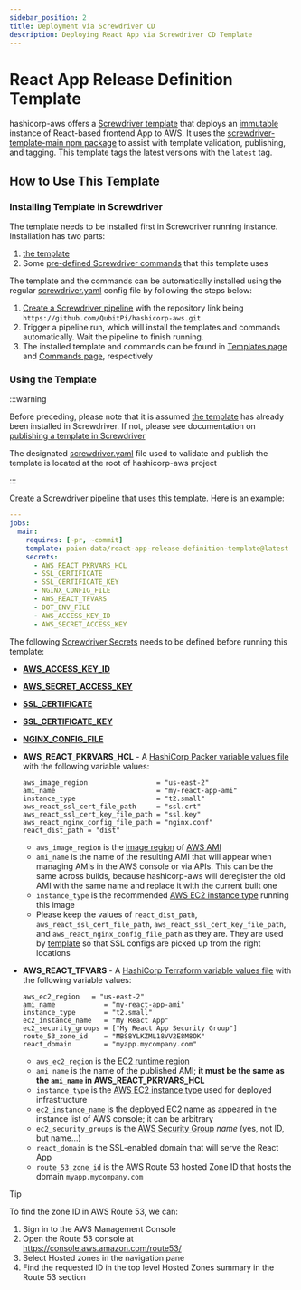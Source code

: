 ```yaml
---
sidebar_position: 2
title: Deployment via Screwdriver CD
description: Deploying React App via Screwdriver CD Template
---
```


React App Release Definition Template
=====================================

hashicorp-aws offers a [Screwdriver template][Screwdriver CD template] that deploys an
[immutable][Immutable Infrastructure] instance of React-based frontend App to AWS. It uses the
[screwdriver-template-main npm package] to assist with template validation, publishing, and tagging. This template tags
the latest versions with the `latest` tag.

How to Use This Template
------------------------

### Installing Template in Screwdriver

The template needs to be installed first in Screwdriver running instance. Installation has two parts:

1. [the template](https://github.com/QubitPi/hashicorp-aws/tree/master/adaptors/screwdriver-cd/templates/react-app-sd-template.yaml)
2. Some [pre-defined Screwdriver commands][Screwdriver CD - commands] that this template uses

The template and the commands can be automatically installed using the regular [screwdriver.yaml] config file by
following the steps below:

1. [Create a Screwdriver pipeline][Screwdriver CD - creating a pipeline] with the repository link being
   `https://github.com/QubitPi/hashicorp-aws.git`
2. Trigger a pipeline run, which will install the templates and commands automatically. Wait the pipeline to finish
   running.
3. The installed template and commands can be found in [Templates page][Screwdriver CD - finding templates] and
   [Commands page][Screwdriver CD - finding commands], respectively

### Using the Template

:::warning

Before preceding, please note that it is assumed
[the template](https://github.com/QubitPi/hashicorp-aws/tree/master/adaptors/screwdriver-cd/templates/react-app-sd-template.yaml)
has already been installed in Screwdriver. If not, please see documentation on [publishing a template in Screwdriver]

The designated [screwdriver.yaml](https://github.com/QubitPi/hashicorp-aws/tree/master/screwdriver.yaml) file used to
validate and publish the template is located at the root of hashicorp-aws project

:::

[Create a Screwdriver pipeline that uses this template](https://screwdriver-docs.qubitpi.org/user-guide/templates/job-templates#using-a-template).
Here is an example:

```yaml
---
jobs:
  main:
    requires: [~pr, ~commit]
    template: paion-data/react-app-release-definition-template@latest
    secrets:
      - AWS_REACT_PKRVARS_HCL
      - SSL_CERTIFICATE
      - SSL_CERTIFICATE_KEY
      - NGINX_CONFIG_FILE
      - AWS_REACT_TFVARS
      - DOT_ENV_FILE
      - AWS_ACCESS_KEY_ID
      - AWS_SECRET_ACCESS_KEY
```

The following [Screwdriver Secrets][Screwdriver CD Secrets] needs to be defined before running this template:

- [**AWS_ACCESS_KEY_ID**](../setup#aws)
- [**AWS_SECRET_ACCESS_KEY**](../setup#aws)

- [**SSL_CERTIFICATE**](../setup#ssl)
- [**SSL_CERTIFICATE_KEY**](../setup#ssl)
- [**NGINX_CONFIG_FILE**](../setup#ssl)

- **AWS_REACT_PKRVARS_HCL** - A [HashiCorp Packer variable values file] with the following variable values:

  ```hcl
  aws_image_region                 = "us-east-2"
  ami_name                         = "my-react-app-ami"
  instance_type                    = "t2.small"
  aws_react_ssl_cert_file_path     = "ssl.crt"
  aws_react_ssl_cert_key_file_path = "ssl.key"
  aws_react_nginx_config_file_path = "nginx.conf"
  react_dist_path = "dist"
  ```

    - `aws_image_region` is the [image region][AWS regions] of [AWS AMI]
    - `ami_name` is the name of the resulting AMI that will appear when managing AMIs in the AWS console or via APIs. This
  can be the same across builds, because hashicorp-aws will deregister the old AMI with the same name and replace it
  with the current built one
    - `instance_type` is the recommended [AWS EC2 instance type] running this image
    - Please keep the values of `react_dist_path`, `aws_react_ssl_cert_file_path`, `aws_react_ssl_cert_key_file_path`, and
      `aws_react_nginx_config_file_path` as they are. They are used by [template](../hashicorp-aws/adaptors/screwdriver-cd/templates/sd-template.yaml) so that SSL
      configs are picked up from the right locations

- **AWS_REACT_TFVARS** - A [HashiCorp Terraform variable values file] with the following variable values:

  ```hcl
  aws_ec2_region   = "us-east-2"
  ami_name            = "my-react-app-ami"
  instance_type       = "t2.small"
  ec2_instance_name   = "My React App"
  ec2_security_groups = ["My React App Security Group"]
  route_53_zone_id    = "MBS8YLKZML18VV2E8M8OK"
  react_domain        = "myapp.mycompany.com"
  ```

    - `aws_ec2_region` is the [EC2 runtime region][AWS regions]
    - `ami_name` is the name of the published AMI; **it must be the same as the `ami_name` in AWS_REACT_PKRVARS_HCL**
    - `instance_type` is the [AWS EC2 instance type] used for deployed infrastructure
    - `ec2_instance_name` is the deployed EC2 name as appeared in the instance list of AWS console; it can be arbitrary
    - `ec2_security_groups` is the [AWS Security Group] _name_ (yes, not ID, but name...)
    - `react_domain` is the SSL-enabled domain that will serve the React App
    - `route_53_zone_id` is the AWS Route 53 hosted Zone ID that hosts the domain `myapp.mycompany.com`

> [!TIP]
> To find the zone ID in AWS Route 53, we can:
>
> 1. Sign in to the AWS Management Console
> 2. Open the Route 53 console at https://console.aws.amazon.com/route53/
> 3. Select Hosted zones in the navigation pane
> 4. Find the requested ID in the top level Hosted Zones summary in the Route 53 section

[AWS AMI]: https://docs.aws.amazon.com/AWSEC2/latest/UserGuide/AMIs.html
[AWS EC2 instance type]: https://aws.amazon.com/ec2/instance-types/
[AWS regions]: https://docs.aws.amazon.com/AmazonRDS/latest/UserGuide/Concepts.RegionsAndAvailabilityZones.html#Concepts.RegionsAndAvailabilityZones.Availability
[AWS Security Group]: https://docs.aws.amazon.com/vpc/latest/userguide/vpc-security-groups.html

[HashiCorp Packer variable values file]: https://developer.hashicorp.com/packer/guides/hcl/variables#from-a-file
[HashiCorp Terraform variable values file]: https://developer.hashicorp.com/terraform/language/values/variables#variable-definitions-tfvars-files

[Immutable Infrastructure]: https://www.hashicorp.com/resources/what-is-mutable-vs-immutable-infrastructure

[publishing a template in Screwdriver]: https://screwdriver-docs.qubitpi.org/user-guide/templates/job-templates#publishing-a-template

[screwdriver.yaml]: https://github.com/QubitPi/hashicorp-aws/tree/master/screwdriver.yaml
[Screwdriver CD - commands]: https://github.com/QubitPi/screwdriver-cd-commands
[Screwdriver CD - creating a pipeline]: https://qubitpi.github.io/screwdriver-cd-guide/user-guide/quickstart#create-a-new-pipeline
[Screwdriver CD - creating pipeline from template]: https://screwdriver-docs.qubitpi.org/user-guide/templates/job-templates#using-a-template
[Screwdriver CD - finding templates]: https://screwdriver-docs.qubitpi.org/user-guide/templates/job-templates#finding-templates
[Screwdriver CD - finding commands]: https://screwdriver-docs.qubitpi.org/user-guide/commands#finding-commands
[Screwdriver CD Secrets]: https://screwdriver-docs.qubitpi.org/user-guide/configuration/secrets
[Screwdriver CD template]: https://screwdriver-docs.qubitpi.org/user-guide/templates/job-templates
[screwdriver-template-main npm package]: https://github.com/QubitPi/screwdriver-cd-template-main
